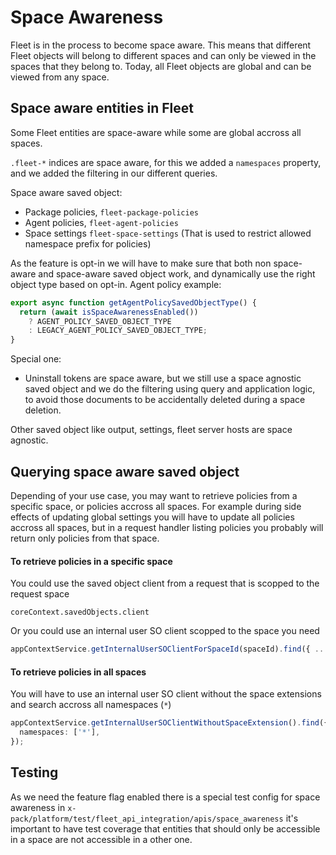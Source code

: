# Space Awareness

Fleet is in the process to become space aware. This means that different Fleet objects will belong to different spaces and can only be viewed in the spaces that they belong to. Today, all Fleet objects are global and can be viewed from any space.

## Space aware entities in Fleet

Some Fleet entities are space-aware while some are global accross all spaces.

`.fleet-*` indices are space aware, for this we added a `namespaces` property, and we added the filtering in our different queries.

Space aware saved object:

- Package policies, `fleet-package-policies`
- Agent policies, `fleet-agent-policies`
- Space settings `fleet-space-settings` (That is used to restrict allowed namespace prefix for policies)

As the feature is opt-in we will have to make sure that both non space-aware and space-aware saved object work, and dynamically use the right object type based on opt-in. Agent policy example:

```typescript
export async function getAgentPolicySavedObjectType() {
  return (await isSpaceAwarenessEnabled())
    ? AGENT_POLICY_SAVED_OBJECT_TYPE
    : LEGACY_AGENT_POLICY_SAVED_OBJECT_TYPE;
}
```

Special one:

- Uninstall tokens are space aware, but we still use a space agnostic saved object and we do the filtering using query and application logic, to avoid those documents to be accidentally deleted during a space deletion.

Other saved object like output, settings, fleet server hosts are space agnostic.

## Querying space aware saved object

Depending of your use case, you may want to retrieve policies from a specific space, or policies accross all spaces.
For example during side effects of updating global settings you will have to update all policies accross all spaces, but in a request handler listing policies you probably will return only policies from that space.

#### To retrieve policies in a specific space

You could use the saved object client from a request that is scopped to the request space

```
coreContext.savedObjects.client
```

Or you could use an internal user SO client scopped to the space you need

```typescript
appContextService.getInternalUserSOClientForSpaceId(spaceId).find({ ... })
```

#### To retrieve policies in all spaces

You will have to use an internal user SO client without the space extensions and search accross all namespaces (`*`)

```typescript
appContextService.getInternalUserSOClientWithoutSpaceExtension().find({
  namespaces: ['*'],
});
```

## Testing

As we need the feature flag enabled there is a special test config for space awareness in `x-pack/platform/test/fleet_api_integration/apis/space_awareness` it's important to have test coverage that entities that should only be accessible in a space are not accessible in a other one.

